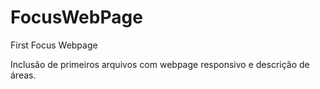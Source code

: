 # FocusWebPage
First Focus Webpage

Inclusão de primeiros arquivos com webpage responsivo e descrição de áreas.
